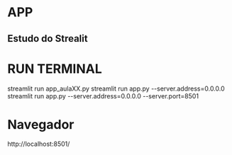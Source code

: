 # APP
## Estudo do Strealit

# RUN TERMINAL 
streamlit run app_aulaXX.py
streamlit run app.py --server.address=0.0.0.0
streamlit run app.py --server.address=0.0.0.0 --server.port=8501

# Navegador 
http://localhost:8501/